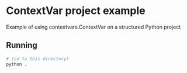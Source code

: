 # ContextVar project example

Example of using contextvars.ContextVar on a structured Python project

## Running

```bash
# (cd to this directory)
python .
```
